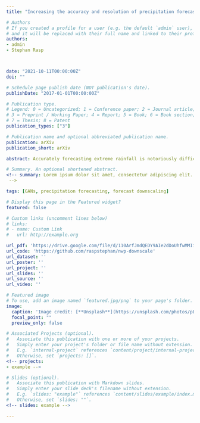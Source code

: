 ```yaml
---
title: "Increasing the accuracy and resolution of precipitation forecasts using deep generative models"

# Authors
# If you created a profile for a user (e.g. the default `admin` user), write the username (folder name) here
# and it will be replaced with their full name and linked to their profile.
authors:
- admin
- Stephan Rasp



date: "2021-10-11T00:00:00Z"
doi: ""

# Schedule page publish date (NOT publication's date).
publishDate: "2017-01-01T00:00:00Z"

# Publication type.
# Legend: 0 = Uncategorized; 1 = Conference paper; 2 = Journal article;
# 3 = Preprint / Working Paper; 4 = Report; 5 = Book; 6 = Book section;
# 7 = Thesis; 8 = Patent
publication_types: ["3"]

# Publication name and optional abbreviated publication name.
publication: arXiv
publication_short: arXiv

abstract: Accurately forecasting extreme rainfall is notoriously difficult, but is also ever more crucial for society as climate change increases the frequency of such extremes. Global numerical weather prediction models often fail to capture extremes, and are produced at too low a resolution to be actionable, while regional, high-resolution models are hugely expensive both in computation and labour. In this paper we explore the use of deep generative models to simultaneously correct and downscale (super-resolve) global ensemble forecasts over the Continental US. Specifically, using fine-grained radar observations as our ground truth, we train a conditional Generative Adversarial Network— coined CorrectorGAN—via a custom training procedure and augmented loss function, to produce ensembles of high-resolution, biascorrected forecasts based on coarse, global precipitation forecasts in addition to other relevant meteorological fields. Our model significantly outperforms an interpolation baseline, and approaches the performance of an operational regional high-resolution model across an array of established probabilistic metrics. Crucially, CorrectorGAN, once trained, produces predictions in seconds on a single machine. These results raise exciting questions about the necessity of regional models, and whether data-driven downscaling and correction methods can be transferred to data-poor regions that so far have had no access to high-resolution forecasts.

# Summary. An optional shortened abstract.
<!-- summary: Lorem ipsum dolor sit amet, consectetur adipiscing elit. Duis posuere tellus ac convallis placerat. Proin tincidunt magna sed ex sollicitudin condimentum.
 -->

tags: [GANs, precipitation forecasting, forecast downscaling]

# Display this page in the Featured widget?
featured: false

# Custom links (uncomment lines below)
# links:
# - name: Custom Link
#   url: http://example.org

url_pdf: 'https://drive.google.com/file/d/110ArfJmdQEDY9AIe2dDoUhfwMMIiCmaY/view?usp=sharing'
url_code: 'https://github.com/raspstephan/nwp-downscale'
url_dataset: ''
url_poster: ''
url_project: ''
url_slides: ''
url_source: ''
url_video: ''

# Featured image
# To use, add an image named `featured.jpg/png` to your page's folder.
image:
  caption: 'Image credit: [**Unsplash**](https://unsplash.com/photos/pLCdAaMFLTE)'
  focal_point: ""
  preview_only: false

# Associated Projects (optional).
#   Associate this publication with one or more of your projects.
#   Simply enter your project's folder or file name without extension.
#   E.g. `internal-project` references `content/project/internal-project/index.md`.
#   Otherwise, set `projects: []`.
<!-- projects:
- example -->

# Slides (optional).
#   Associate this publication with Markdown slides.
#   Simply enter your slide deck's filename without extension.
#   E.g. `slides: "example"` references `content/slides/example/index.md`.
#   Otherwise, set `slides: ""`.
<!-- slides: example -->

---
```


<!-- {{% callout note %}}
Click the *Cite* button above to demo the feature to enable visitors to import publication metadata into their reference management software.
{{% /callout %}}

{{% callout note %}}
Create your slides in Markdown - click the *Slides* button to check out the example.
{{% /callout %}}

Supplementary notes can be added here, including [code, math, and images](https://wowchemy.com/docs/writing-markdown-latex/). -->
